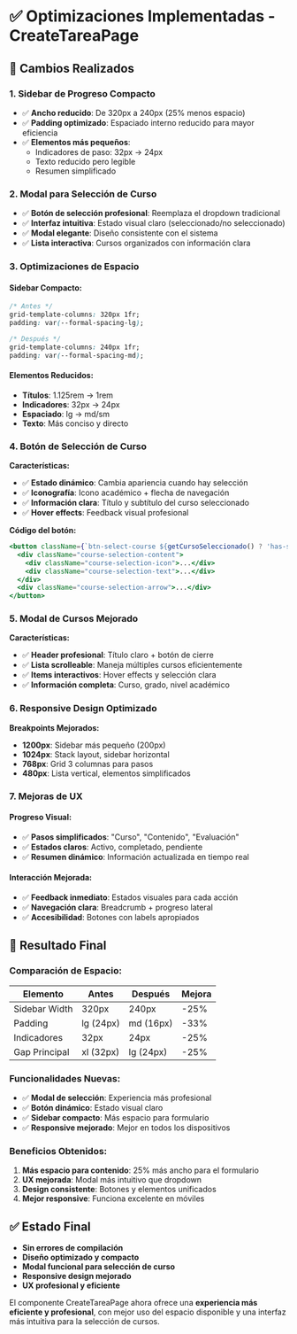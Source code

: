 # ✅ Optimizaciones Implementadas - CreateTareaPage

## 🎯 Cambios Realizados

### 1. **Sidebar de Progreso Compacto**
- ✅ **Ancho reducido**: De 320px a 240px (25% menos espacio)
- ✅ **Padding optimizado**: Espaciado interno reducido para mayor eficiencia
- ✅ **Elementos más pequeños**: 
  - Indicadores de paso: 32px → 24px
  - Texto reducido pero legible
  - Resumen simplificado

### 2. **Modal para Selección de Curso**
- ✅ **Botón de selección profesional**: Reemplaza el dropdown tradicional
- ✅ **Interfaz intuitiva**: Estado visual claro (seleccionado/no seleccionado)
- ✅ **Modal elegante**: Diseño consistente con el sistema
- ✅ **Lista interactiva**: Cursos organizados con información clara

### 3. **Optimizaciones de Espacio**

#### **Sidebar Compacto:**
```css
/* Antes */
grid-template-columns: 320px 1fr;
padding: var(--formal-spacing-lg);

/* Después */
grid-template-columns: 240px 1fr;
padding: var(--formal-spacing-md);
```

#### **Elementos Reducidos:**
- **Títulos**: 1.125rem → 1rem
- **Indicadores**: 32px → 24px
- **Espaciado**: lg → md/sm
- **Texto**: Más conciso y directo

### 4. **Botón de Selección de Curso**

**Características:**
- ✅ **Estado dinámico**: Cambia apariencia cuando hay selección
- ✅ **Iconografía**: Icono académico + flecha de navegación
- ✅ **Información clara**: Título y subtítulo del curso seleccionado
- ✅ **Hover effects**: Feedback visual profesional

**Código del botón:**
```jsx
<button className={`btn-select-course ${getCursoSeleccionado() ? 'has-selection' : ''}`}>
  <div className="course-selection-content">
    <div className="course-selection-icon">...</div>
    <div className="course-selection-text">...</div>
  </div>
  <div className="course-selection-arrow">...</div>
</button>
```

### 5. **Modal de Cursos Mejorado**

**Características:**
- ✅ **Header profesional**: Título claro + botón de cierre
- ✅ **Lista scrolleable**: Maneja múltiples cursos eficientemente
- ✅ **Items interactivos**: Hover effects y selección clara
- ✅ **Información completa**: Curso, grado, nivel académico

### 6. **Responsive Design Optimizado**

**Breakpoints Mejorados:**
- **1200px**: Sidebar más pequeño (200px)
- **1024px**: Stack layout, sidebar horizontal
- **768px**: Grid 3 columnas para pasos
- **480px**: Lista vertical, elementos simplificados

### 7. **Mejoras de UX**

#### **Progreso Visual:**
- ✅ **Pasos simplificados**: "Curso", "Contenido", "Evaluación"
- ✅ **Estados claros**: Activo, completado, pendiente
- ✅ **Resumen dinámico**: Información actualizada en tiempo real

#### **Interacción Mejorada:**
- ✅ **Feedback inmediato**: Estados visuales para cada acción
- ✅ **Navegación clara**: Breadcrumb + progreso lateral
- ✅ **Accesibilidad**: Botones con labels apropiados

## 🚀 Resultado Final

### **Comparación de Espacio:**
| Elemento | Antes | Después | Mejora |
|----------|-------|---------|---------|
| Sidebar Width | 320px | 240px | -25% |
| Padding | lg (24px) | md (16px) | -33% |
| Indicadores | 32px | 24px | -25% |
| Gap Principal | xl (32px) | lg (24px) | -25% |

### **Funcionalidades Nuevas:**
- ✅ **Modal de selección**: Experiencia más profesional
- ✅ **Botón dinámico**: Estado visual claro
- ✅ **Sidebar compacto**: Más espacio para formulario
- ✅ **Responsive mejorado**: Mejor en todos los dispositivos

### **Beneficios Obtenidos:**
1. **Más espacio para contenido**: 25% más ancho para el formulario
2. **UX mejorada**: Modal más intuitivo que dropdown
3. **Design consistente**: Botones y elementos unificados
4. **Mejor responsive**: Funciona excelente en móviles

## ✅ Estado Final
- **Sin errores de compilación**
- **Diseño optimizado y compacto**
- **Modal funcional para selección de curso**
- **Responsive design mejorado**
- **UX profesional y eficiente**

El componente CreateTareaPage ahora ofrece una **experiencia más eficiente y profesional**, con mejor uso del espacio disponible y una interfaz más intuitiva para la selección de cursos.
